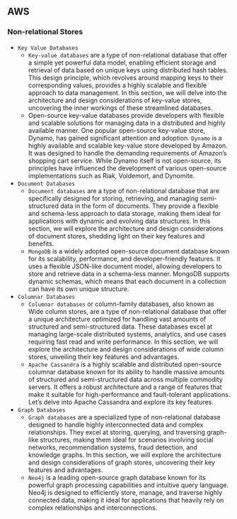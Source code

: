 ## AWS

### Non-relational Stores
- `Key Value Databases`
  - `Key-value databases` are a type of non-relational database that offer a simple yet powerful data model, enabling efficient storage and retrieval of data based on unique keys using distributed hash tables. This design principle, which revolves around mapping keys to their corresponding values, provides a highly scalable and flexible approach to data management. In this section, we will delve into the architecture and design considerations of key-value stores, uncovering the inner workings of these streamlined databases.
  - Open-source key-value databases provide developers with flexible and scalable solutions for managing data in a distributed and highly available manner. One popular open-source key-value store, Dynamo, has gained significant attention and adoption.
  `Dynamo` is a highly available and scalable key-value store developed by Amazon. It was designed to handle the demanding requirements of Amazon’s shopping cart service. While Dynamo itself is not open-source, its principles have influenced the development of various open-source implementations such as Riak, Voldemort, and Dynomite.
- `Document Databases`
  - `Document databases` are a type of non-relational database that are specifically designed for storing, retrieving, and managing semi-structured data in the form of documents. They provide a flexible and schema-less approach to data storage, making them ideal for applications with dynamic and evolving data structures. In this section, we will explore the architecture and design considerations of document stores, shedding light on their key features and benefits.
  - `MongoDB` is a widely adopted open-source document database known for its scalability, performance, and developer-friendly features. It uses a flexible JSON-like document model, allowing developers to store and retrieve data in a schema-less manner. MongoDB supports dynamic schemas, which means that each document in a collection can have its own unique structure.
- `Columnar Databases`
  - `Columnar databases` or column-family databases, also known as Wide column stores, are a type of non-relational database that offer a unique architecture optimized for handling vast amounts of structured and semi-structured data. These databases excel at managing large-scale distributed systems, analytics, and use cases requiring fast read and write performance. In this section, we will explore the architecture and design considerations of wide column stores, unveiling their key features and advantages.
  - `Apache Cassandra` is a highly scalable and distributed open-source columnar database known for its ability to handle massive amounts of structured and semi-structured data across multiple commodity servers. It offers a robust architecture and a range of features that make it suitable for high-performance and fault-tolerant applications. Let’s delve into Apache Cassandra and explore its key features.
- `Graph Databases`
  - `Graph databases` are a specialized type of non-relational database designed to handle highly interconnected data and complex relationships. They excel at storing, querying, and traversing graph-like structures, making them ideal for scenarios involving social networks, recommendation systems, fraud detection, and knowledge graphs. In this section, we will explore the architecture and design considerations of graph stores, uncovering their key features and advantages.
  - `Neo4j` is a leading open-source graph database known for its powerful graph processing capabilities and intuitive query language. Neo4j is designed to efficiently store, manage, and traverse highly connected data, making it ideal for applications that heavily rely on complex relationships and interconnections.
